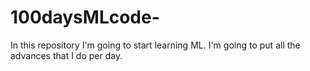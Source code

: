 # 100daysMLcode-
In this repository I'm going to start learning ML. I'm going to put all the advances that I do per day.
